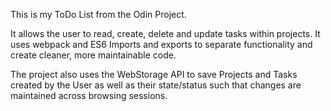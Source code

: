 This is my ToDo List from the Odin Project.

It allows the user to read, create, delete and update tasks within projects. It uses webpack and ES6 Imports and exports to separate functionality and create cleaner, more maintainable code.

The project also uses the WebStorage API to save Projects and Tasks created by the User as well as their state/status such that changes are maintained across browsing sessions.
